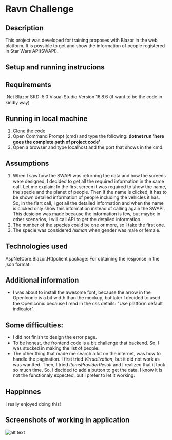 # Ravn Challenge

## Description

This project was developed for training proposes with Blazor in the web platform. It is possible to get and show the information of people registered in Star Wars API(SWAPI).

## Setup and running instrucions
## Requirements
.Net Blazor SKD: 5.0
Visual Studio Version 16.8.6 (if want to be the code in kindly way)
## Running in local machine
1. Clone the code
2. Open Command Prompt (cmd) and type the following:  **dotnet run 'here goes the complete path of project code'**
3. Open a browser and type localhost and the port that shows in the cmd.

## Assumptions
1. When I saw how the SWAPI was returning the data and how the screens were designed, I decided to get all the required information in the same call. Let me explain:
In the first screen it was required to show the name, the specie and the planet of people. Then if the name is clicked, it has to be shown detailed information of people including the vehicles it has. 
So, in the fisrt call, I got all the detailed information and when the name is clicked only show this information instead of calling again the SWAPI.
This desicion was made because the information is few, but maybe in other scenarios, I will call API to get the detailed information.
2. The number of the species could be one or more, so I take the first one.
3. The specie was considered *human* when gender was male or female. 

## Technologies used
AspNetCore.Blazor.Httpclient package: For obtaining the response in the json format.

## Additional information
- I was about to install the awesome font, because the arrow in the OpenIconic is a bit width than the mockup, but later I decided to used the OpenIconic because I read in the css details: "Use platform default indicator". 

## Some difficulties:
- I did not finish to design the error page.
- To be honest, the frontend code is a bit challenge that backend. So, I was stucked in making the list of people.
- The other thing that made me search a lot on the internet, was how to handle the pagination. I first tried *Virtualization*, but it did not work as was wantted. Then, I tried  *ItemsProviderResult* and I realized that it took so much time. So, I decided to add a button to get the data. I know it is not the functionaly expected, but I prefer to let it working.

## Happinnes
I really enjoyed doing this!

## Screenshots of working in application
![alt text](https://github.com/eriverotupac/Ravn-Blazor-Challenge-EdithRivero/blob/master/sc01.jpg?raw=true)


